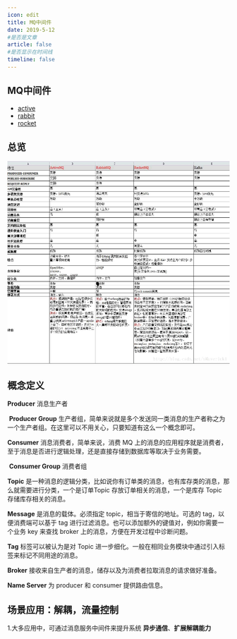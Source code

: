 ```yaml
---
icon: edit
title: MQ中间件
date: 2019-5-12
#是否是文章
article: false
#是否显示在时间线
timeline: false
---
```


## MQ中间件

- [active](./mq-active.md)
- [rabbit](./mq-rabbit.md)
- [rocket](./mq-rocket.md)


## 总览

![](./true-20170816171523564.png)

## 概念定义

**Producer** 消息生产者

​		**Producer Group** 生产者组，简单来说就是多个发送同一类消息的生产者称之为一个生产者组。在这里可以不用关心，只要知道有这么一个概念即可。

**Consumer** 消息消费者，简单来说，消费 MQ 上的消息的应用程序就是消费者，至于消息是否进行逻辑处理，还是直接存储到数据库等取决于业务需要。

​		**Consumer Group** 消费者组

**Topic** 是一种消息的逻辑分类，比如说你有订单类的消息，也有库存类的消息，那么就需要进行分类，一个是订单Topic 存放订单相关的消息，一个是库存 Topic 存储库存相关的消息。

**Message** 是消息的载体。必须指定 topic，相当于寄信的地址。可选的 tag，以便消费端可以基于 tag 进行过滤消息。也可以添加额外的键值对，例如你需要一个业务 key 来查找 broker 上的消息，方便在开发过程中诊断问题。

**Tag** 标签可以被认为是对 Topic 进一步细化。一般在相同业务模块中通过引入标签来标记不同用途的消息。

**Broker** 接收来自生产者的消息，储存以及为消费者拉取消息的请求做好准备。

**Name Server** 为 producer 和 consumer 提供路由信息。

## 场景应用：解耦，流量控制

1.大多应用中，可通过消息服务中间件来提升系统 **异步通信**、**扩展解耦能力**


